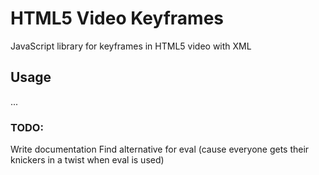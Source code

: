 # HTML5 Video Keyframes
JavaScript library for keyframes in HTML5 video with XML
## Usage
...
### TODO:
Write documentation
Find alternative for eval (cause everyone gets their knickers in a twist when eval is used)